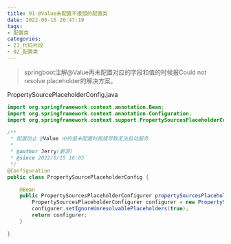 ```yaml
---
title: 01-@Value未配置不报错的配置类
date: 2022-06-15 20:47:19
tags:
- 配置类
categories: 
- 21_代码片段
- 02_配置类
---
```




> springboot注解@Value再未配置对应的字段和值的时候报Could not resolve placeholder的解决方案。

PropertySourcePlaceholderConfig.java

```java
import org.springframework.context.annotation.Bean;
import org.springframework.context.annotation.Configuration;
import org.springframework.context.support.PropertySourcesPlaceholderConfigurer;

/**
 * 配置防止 @Value 中的值未配置时报错导致无法启动服务
 *
 * @author Jerry(姜源)
 * @since 2022/6/15 16:05
 */
@Configuration
public class PropertySourcePlaceholderConfig {

    @Bean
    public PropertySourcesPlaceholderConfigurer propertySourcesPlaceholderConfigurer() {
        PropertySourcesPlaceholderConfigurer configurer = new PropertySourcesPlaceholderConfigurer();
        configurer.setIgnoreUnresolvablePlaceholders(true);
        return configurer;
    }

}
```

